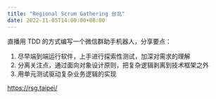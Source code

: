 ```yaml
---
title: "Regional Scrum Gathering 台北"
date: 2022-11-05T14:00:00+08:00
---
```


直播用 TDD 的方式编写一个微信群助手机器人，分享要点：

1. 尽早端到端运行软件，上手进行探索性测试，加深对需求的理解
2. 分离关注点，通过面向对象设计原则，把复杂逻辑剥离到技术框架之外
3. 用单元测试驱动复杂业务逻辑的实现

https://rsg.taipei/
